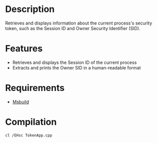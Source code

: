 # Description

Retrieves and displays information about the current process's security token, such as the Session ID and Owner Security Identifier (SID).

# Features

* Retrieves and displays the Session ID of the current process
* Extracts and prints the Owner SID in a human-readable format

# Requirements

* [Msbuild](https://visualstudio.microsoft.com/downloads/)

# Compilation

```batch
cl /EHsc TokenApp.cpp
```
